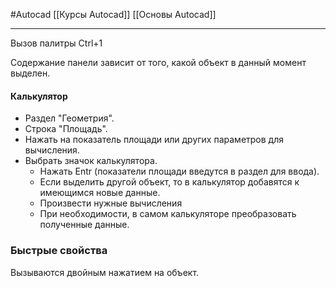 #Autocad 
[[Курсы Autocad]]
[[Основы Autocad]]
__________
Вызов палитры Ctrl+1

Содержание панели зависит от того, какой объект в данный момент выделен.

#### Калькулятор
- Раздел "Геометрия".
- Строка "Площадь".
- Нажать на показатель площади или других параметров для вычисления.
- Выбрать значок калькулятора.
	- Нажать Entr (показатели площади введутся в раздел для ввода).
	- Если выделить другой объект, то в калькулятор добавятся к имеющимся новые данные.
	- Произвести нужные вычисления
	- При необходимости, в самом калькуляторе преобразовать полученные данные.

### Быстрые свойства
Вызываются двойным нажатием на объект.
